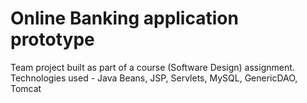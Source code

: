 # Online Banking application prototype
Team project built as part of a course (Software Design) assignment.
Technologies used - Java Beans, JSP, Servlets, MySQL, GenericDAO, Tomcat
